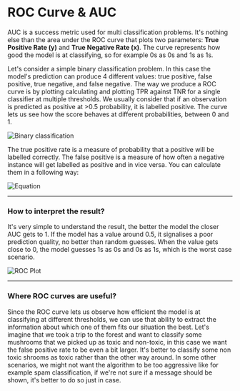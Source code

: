 # ROC Curve & AUC
AUC is a success metric used for multi classification problems. It's nothing else than the area under the ROC curve that plots two parameters: **True Positive Rate (y)** and **True Negative Rate (x)**. The curve represents how good the model is at classifying, so for example 0s as 0s and 1s as 1s.

Let's consider a simple binary classification problem. In this case the model's prediction can produce 4 different values:  true positive, false positive, true negative, and false negative. The way we produce a ROC curve is by plotting calculating and plotting TPR against TNR for a single classifier at multiple thresholds. We usually consider that if an observation is predicted as positive at >0.5 probability, it is labelled positive. The curve lets us see how the score behaves at different probabilities, between 0 and 1.

![Binary classification](https://i.imgur.com/Z5Rmy0V.png)

The true positive rate is a measure of probability that a positive will be labelled correctly. The false positive is a measure of how often a negative instance will get labelled as positive and in vice versa. You can calculate them in a following way:



 ![Equation](https://i.imgur.com/YMTIvxH.png)





---

### How to interpret the result?

It's very simple to understand the result, the better the model the closer AUC gets to 1. If the model has a value around 0.5, it signalises a poor prediction quality, no better than random guesses. When the value gets close to 0, the model guesses 1s as 0s and 0s as 1s, which is the worst case scenario.



![ROC Plot](https://i.imgur.com/32pcvQm.png)

---

### Where ROC curves are useful?

Since the ROC curve lets us observe how efficient the model is at classifying at different thresholds, we can use that ability to extract the information about which one of them fits our situation the best. Let's imagine that we took a trip to the forest and want to classify some mushrooms that we picked up as toxic and non-toxic, in this case we want the false positive rate to be even a bit larger. It's better to classify some non toxic shrooms as toxic rather than the other way around. In some other scenarios, we might not want the algorithm to be too aggressive like for example spam classification, if we're not sure if a message should be shown, it's better to do so just in case.

